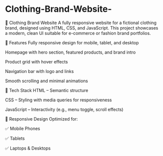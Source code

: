 # Clothing-Brand-Website-

👕 Clothing Brand Website
A fully responsive website for a fictional clothing brand, designed using HTML, CSS, and JavaScript. This project showcases a modern, clean UI suitable for e-commerce or fashion brand portfolios.

🌟 Features
Fully responsive design for mobile, tablet, and desktop

Homepage with hero section, featured products, and brand intro

Product grid with hover effects

Navigation bar with logo and links

Smooth scrolling and minimal animations

🧰 Tech Stack
HTML – Semantic structure

CSS – Styling with media queries for responsiveness

JavaScript – Interactivity (e.g., menu toggle, scroll effects)

📱 Responsive Design
Optimized for:

✅ Mobile Phones

✅ Tablets

✅ Laptops & Desktops
